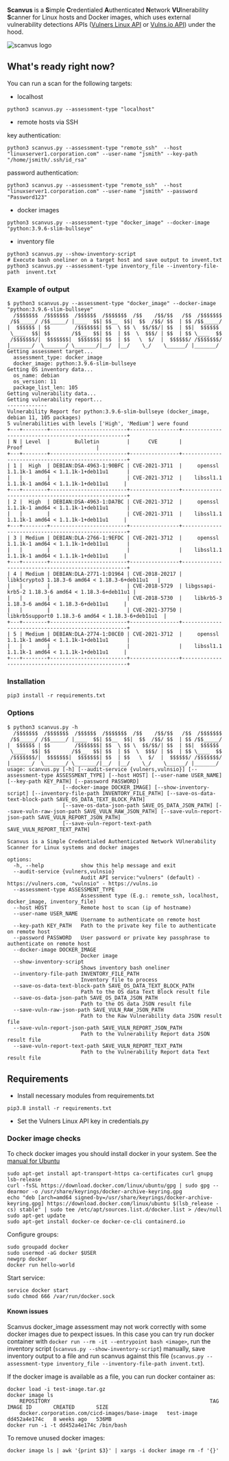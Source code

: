 **Scanvus** is a **S**imple **C**redentialed **A**uthenticated **N**etwork **VU**lnerability **S**canner for Linux hosts and Docker images, which uses external vulnerability detections APIs ([Vulners Linux API](https://vulners.com/docs/API_wrapper/linux_audit/) or [Vulns.io API](https://vulns.io/)) under the hood.

![scanvus logo](https://raw.githubusercontent.com/leonov-av/scanvus/main/logo/scanvus_line.png)

## What's ready right now?

You can run a scan for the following targets:
* localhost
```buildoutcfg
python3 scanvus.py --assessment-type "localhost"
```
* remote hosts via SSH

key authentication:  
```buildoutcfg
python3 scanvus.py --assessment-type "remote_ssh"  --host "linuxserver1.corporation.com" --user-name "jsmith" --key-path "/home/jsmith/.ssh/id_rsa"
```

password authentication:  
```buildoutcfg
python3 scanvus.py --assessment-type "remote_ssh"  --host "linuxserver1.corporation.com" --user-name "jsmith" --password "Password123"
```
* docker images 
```buildoutcfg
python3 scanvus.py --assessment-type "docker_image" --docker-image "python:3.9.6-slim-bullseye" 
```
* inventory file 
```buildoutcfg
python3 scanvus.py --show-inventory-script
# Execute bash oneliner on a target host and save output to invent.txt
python3 scanvus.py --assessment-type inventory_file --inventory-file-path  invent.txt
```
### Example of output
```buildoutcfg
$ python3 scanvus.py --assessment-type "docker_image" --docker-image "python:3.9.6-slim-bullseye" 
  /$$$$$$$  /$$$$$$$  /$$$$$$  /$$$$$$$  /$$    /$$/$$   /$$  /$$$$$$$
 /$$_____/ /$$_____/ |____  $$| $$__  $$|  $$  /$$/ $$  | $$ /$$_____/
|  $$$$$$ | $$        /$$$$$$$| $$  \ $$ \  $$/$$/| $$  | $$|  $$$$$$ 
 \____  $$| $$       /$$__  $$| $$  | $$  \  $$$/ | $$  | $$ \____  $$
 /$$$$$$$/|  $$$$$$$|  $$$$$$$| $$  | $$   \  $/  |  $$$$$$/ /$$$$$$$/
|_______/  \_______/ \_______/|__/  |__/    \_/    \______/ |_______/ 
Getting assessment target...
  assessment_type: docker_image
  docker_image: python:3.9.6-slim-bullseye
Getting OS inventory data...
  os_name: debian
  os_version: 11
  package_list_len: 105
Getting vulnerability data...
Getting vulnerability report...
-------------
Vulnerability Report for python:3.9.6-slim-bullseye (docker_image, debian 11, 105 packages)
5 vulnerabilities with levels ['High', 'Medium'] were found
+---+--------+-------------------------+----------------+----------------------------------------------------+
| N | Level  |        Bulletin         |      CVE       |                       Proof                        |
+---+--------+-------------------------+----------------+----------------------------------------------------+
| 1 |  High  | DEBIAN:DSA-4963-1:90BFC | CVE-2021-3711  |     openssl 1.1.1k-1 amd64 < 1.1.1k-1+deb11u1      |
|   |        |                         | CVE-2021-3712  |    libssl1.1 1.1.1k-1 amd64 < 1.1.1k-1+deb11u1     |
+---+--------+-------------------------+----------------+----------------------------------------------------+
| 2 |  High  | DEBIAN:DSA-4963-1:DA7BC | CVE-2021-3712  |     openssl 1.1.1k-1 amd64 < 1.1.1k-1+deb11u1      |
|   |        |                         | CVE-2021-3711  |    libssl1.1 1.1.1k-1 amd64 < 1.1.1k-1+deb11u1     |
+---+--------+-------------------------+----------------+----------------------------------------------------+
| 3 | Medium | DEBIAN:DLA-2766-1:9EFDC | CVE-2021-3712  |     openssl 1.1.1k-1 amd64 < 1.1.1k-1+deb11u1      |
|   |        |                         |                |    libssl1.1 1.1.1k-1 amd64 < 1.1.1k-1+deb11u1     |
+---+--------+-------------------------+----------------+----------------------------------------------------+
| 4 | Medium | DEBIAN:DLA-2771-1:D1964 | CVE-2018-20217 |   libk5crypto3 1.18.3-6 amd64 < 1.18.3-6+deb11u1   |
|   |        |                         | CVE-2018-5729  | libgssapi-krb5-2 1.18.3-6 amd64 < 1.18.3-6+deb11u1 |
|   |        |                         | CVE-2018-5730  |    libkrb5-3 1.18.3-6 amd64 < 1.18.3-6+deb11u1     |
|   |        |                         | CVE-2021-37750 | libkrb5support0 1.18.3-6 amd64 < 1.18.3-6+deb11u1  |
+---+--------+-------------------------+----------------+----------------------------------------------------+
| 5 | Medium | DEBIAN:DLA-2774-1:D8CE0 | CVE-2021-3712  |     openssl 1.1.1k-1 amd64 < 1.1.1k-1+deb11u1      |
|   |        |                         |                |    libssl1.1 1.1.1k-1 amd64 < 1.1.1k-1+deb11u1     |
+---+--------+-------------------------+----------------+----------------------------------------------------+
```

### Installation 
```ignorelang
pip3 install -r requirements.txt
```

### Options
```buildoutcfg
$ python3 scanvus.py -h
  /$$$$$$$  /$$$$$$$  /$$$$$$  /$$$$$$$  /$$    /$$/$$   /$$  /$$$$$$$
 /$$_____/ /$$_____/ |____  $$| $$__  $$|  $$  /$$/ $$  | $$ /$$_____/
|  $$$$$$ | $$        /$$$$$$$| $$  \ $$ \  $$/$$/| $$  | $$|  $$$$$$ 
 \____  $$| $$       /$$__  $$| $$  | $$  \  $$$/ | $$  | $$ \____  $$
 /$$$$$$$/|  $$$$$$$|  $$$$$$$| $$  | $$   \  $/  |  $$$$$$/ /$$$$$$$/
|_______/  \_______/ \_______/|__/  |__/    \_/    \______/ |_______/ 
usage: scanvus.py [-h] [--audit-service {vulners,vulnsio}] [--assessment-type ASSESSMENT_TYPE] [--host HOST] [--user-name USER_NAME] [--key-path KEY_PATH] [--password PASSWORD]
                  [--docker-image DOCKER_IMAGE] [--show-inventory-script] [--inventory-file-path INVENTORY_FILE_PATH] [--save-os-data-text-block-path SAVE_OS_DATA_TEXT_BLOCK_PATH]
                  [--save-os-data-json-path SAVE_OS_DATA_JSON_PATH] [--save-vuln-raw-json-path SAVE_VULN_RAW_JSON_PATH] [--save-vuln-report-json-path SAVE_VULN_REPORT_JSON_PATH]
                  [--save-vuln-report-text-path SAVE_VULN_REPORT_TEXT_PATH]

Scanvus is a Simple Credentialed Authenticated Network VUlnerability Scanner for Linux systems and docker images

options:
  -h, --help            show this help message and exit
  --audit-service {vulners,vulnsio}
                        Audit API service:"vulners" (default) - https://vulners.com, "vulnsio" - https://vulns.io
  --assessment-type ASSESSMENT_TYPE
                        Assessment type (E.g.: remote_ssh, localhost, docker_image, inventory_file)
  --host HOST           Remote host to scan (ip of hostname)
  --user-name USER_NAME
                        Username to authenticate on remote host
  --key-path KEY_PATH   Path to the private key file to authenticate on remote host
  --password PASSWORD   User password or private key passphrase to authenticate on remote host
  --docker-image DOCKER_IMAGE
                        Docker image
  --show-inventory-script
                        Shows inventory bash oneliner
  --inventory-file-path INVENTORY_FILE_PATH
                        Inventory file to process
  --save-os-data-text-block-path SAVE_OS_DATA_TEXT_BLOCK_PATH
                        Path to the OS data Text Block result file
  --save-os-data-json-path SAVE_OS_DATA_JSON_PATH
                        Path to the OS data JSON result file
  --save-vuln-raw-json-path SAVE_VULN_RAW_JSON_PATH
                        Path to the Raw Vulnerability data JSON result file
  --save-vuln-report-json-path SAVE_VULN_REPORT_JSON_PATH
                        Path to the Vulnerability Report data JSON result file
  --save-vuln-report-text-path SAVE_VULN_REPORT_TEXT_PATH
                        Path to the Vulnerability Report data Text result file
```

## Requirements
* Install necessary modules from requirements.txt 
```
pip3.8 install -r requirements.txt
```
* Set the Vulners Linux API key in credentials.py

### Docker image checks
To check docker images you should install docker in your system. See the [manual for Ubuntu](https://docs.docker.com/engine/install/ubuntu/)

```
sudo apt-get install apt-transport-https ca-certificates curl gnupg lsb-release
curl -fsSL https://download.docker.com/linux/ubuntu/gpg | sudo gpg --dearmor -o /usr/share/keyrings/docker-archive-keyring.gpg
echo "deb [arch=amd64 signed-by=/usr/share/keyrings/docker-archive-keyring.gpg] https://download.docker.com/linux/ubuntu $(lsb_release -cs) stable" | sudo tee /etc/apt/sources.list.d/docker.list > /dev/null
sudo apt-get update
sudo apt-get install docker-ce docker-ce-cli containerd.io
```
Configure groups:
```
sudo groupadd docker
sudo usermod -aG docker $USER
newgrp docker
docker run hello-world
```

Start service:
```
service docker start
sudo chmod 666 /var/run/docker.sock
```

#### Known issues

Scanvus docker_image assessment may not work correctly with some docker images due to pexpect issues. In this case you can try run docker container with `docker run --rm -it --entrypoint bash <image>`, run the inventory script (`scanvus.py --show-inventory-script`) manually, save inventory output to a file and run scanvus against this file (`scanvus.py --assessment-type inventory_file --inventory-file-path invent.txt`).

If the docker image is available as a file, you can run docker container as:

```
docker load -i test-image.tar.gz
docker image ls
    REPOSITORY                                                    TAG            IMAGE ID       CREATED       SIZE
    docker.corporation.com/cicd-images/base-image   test-image   dd452a4e174c   8 weeks ago   536MB
docker run -i -t dd452a4e174c /bin/bash 
```

To remove unused docker images:

```docker image ls | awk '{print $3}' | xargs -i docker image rm -f '{}'```
